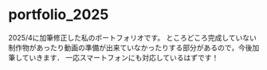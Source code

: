 # portfolio_2025
2025/4に加筆修正した私のポートフォリオです。
ところどころ完成していない制作物があったり動画の準備が出来ていなかったりする部分があるので，今後加筆していきます．
一応スマートフォンにも対応しているはずです！
